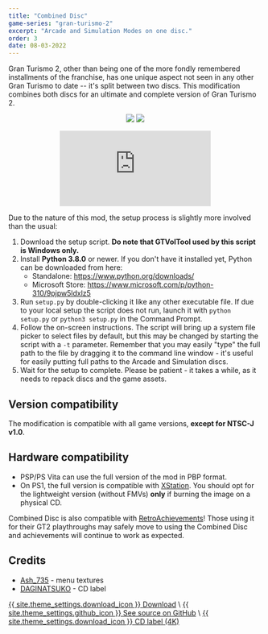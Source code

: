 ```yaml
---
title: "Combined Disc"
game-series: "gran-turismo-2"
excerpt: "Arcade and Simulation Modes on one disc."
order: 3
date: 08-03-2022
---
```


Gran Turismo 2, other than being one of the more fondly remembered installments of the franchise, has one unique aspect
not seen in any other Gran Turismo to date -- it's split between two discs.
This modification combines both discs for an ultimate and complete version of Gran Turismo 2.

<p class="mod-screenshot" align="center">
<a href="{% link assets/img/posts/gt2-combined/arcade-mode.jpg %}"><img src="{% link assets/img/posts/gt2-combined/arcade-mode.jpg %}"></a>
<a href="{% link assets/img/posts/gt2-combined/gt-mode.jpg %}"><img src="{% link assets/img/posts/gt2-combined/gt-mode.jpg %}"></a>
</p>

<div align="center" class="video-container">
<iframe src="https://www.youtube.com/embed/jByvSCDQLdY" frameborder="0" allowfullscreen></iframe>
</div>

Due to the nature of this mod, the setup process is slightly more involved than the usual:
1. Download the setup script. **Do note that GTVolTool used by this script is Windows only.**
2. Install **Python 3.8.0** or newer. If you don't have it installed yet, Python can be downloaded from here:
   * Standalone: <https://www.python.org/downloads/>
   * Microsoft Store: <https://www.microsoft.com/p/python-310/9pjpw5ldxlz5>
3. Run `setup.py` by double-clicking it like any other executable file. If due to your local setup the script does not run,
launch it with `python setup.py` or `python3 setup.py` in the Command Prompt.
4. Follow the on-screen instructions. The script will bring up a system file picker to select files by default, but this may be changed by starting the script with a `-t` parameter.
  Remember that you may easily "type" the full path to the file by dragging it to the command line window - it's useful for easily putting full paths to the Arcade and Simulation discs.
5. Wait for the setup to complete. Please be patient - it takes a while, as it needs to repack discs and the game assets.

## Version compatibility
The modification is compatible with all game versions, **except for NTSC-J v1.0**.

## Hardware compatibility
* PSP/PS Vita can use the full version of the mod in PBP format.
* On PS1, the full version is compatible with [XStation](https://castlemaniagames.com/products/xstation).
  You should opt for the lightweight version (without FMVs) **only** if burning the image on a physical CD.

Combined Disc is also compatible with [RetroAchievements](https://retroachievements.org/game/11278)! Those using it for their GT2 playthroughs may safely move
to using the Combined Disc and achievements will continue to work as expected.

## Credits
* [Ash_735](https://twitter.com/Ash_735) - menu textures
* [DAGINATSUKO](https://daginatsuko.com/) - CD label

<a href="https://github.com/CookiePLMonster/GT2-Combined-Disc/releases/latest/download/GT2-Combined-Disc.zip" class="button" role="button">{{ site.theme_settings.download_icon }} Download</a> \\
<a href="https://github.com/CookiePLMonster/GT2-Combined-Disc" class="button github" role="button" target="_blank">{{ site.theme_settings.github_icon }} See source on GitHub</a> \\
<a href="{% link assets/img/posts/gt2-combined/gt2-combined-disc-label.png %}" class="button" role="button">{{ site.theme_settings.download_icon }} CD label (4K)</a>

